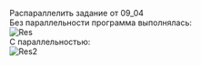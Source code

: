 Распараллелить задание от 09_04</br>
Без параллельности программа выполнялась:</br>
![Res]()</br>
С параллельностью: </br>
![Res2]()</br>
